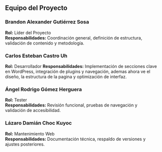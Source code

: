 ## Equipo del Proyecto

### Brandon Alexander Gutiérrez Sosa  
**Rol:** Líder del Proyecto  
**Responsabilidades:** Coordinación general, definición de estructura, validación de contenido y metodología.

### Carlos Esteban Castro Uh  
**Rol:** Desarrollador 
**Responsabilidades:** Implementación de secciones clave en WordPress, integración de plugins y navegación, ademas ahora ve el diseño, la estructura de la pagina y optimización de interfaz.

### Ángel Rodrigo Gómez Herguera  
**Rol:** Tester  
**Responsabilidades:** Revisión funcional, pruebas de navegación y validación de accesibilidad.

### Lázaro Damián Choc Kuyoc  
**Rol:** Mantenimiento Web  
**Responsabilidades:** Documentación técnica, respaldo de versiones y ajustes posteriores.
